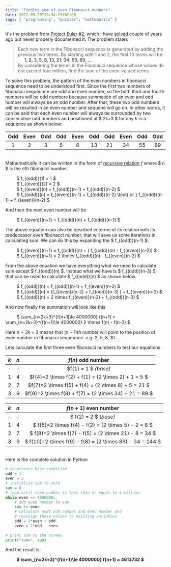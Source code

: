 ```yaml
---
title: "Finding sum of even Fibonacci numbers" 
date: 2022-09-20T20:34:25+02:00
tags: [ "programming", "puzzles", "mathematics" ]
---
```


It's the problem from [Project Euler #2](https://projecteuler.net/problem=2), which I have [solved](https://github.com/furqantariq/Project-Euler/tree/master/p2) couple of years ago but never properly documented it. 
The problem states 
>Each new term in the Fibonacci sequence is generated by adding the previous two terms. By starting with 1 and 2, the first 10 terms will be:        
>&nbsp;&nbsp;&nbsp;&nbsp; **1, 2, 3, 5, 8, 13, 21, 34, 55, 89, ...**    
>By considering the terms in the Fibonacci sequence whose values do not exceed four million, find the sum of the even-valued terms.


To solve this problem, the pattern of the even numbers in fibonacci sequence need to be understood first. Since the first two numbers of fibonacci sequeunce are odd and even number, so the both third and fourth numbers will be odd numbers because summation of an even and odd number will always be an odd number. After that, these two odd numbers will be resulted in an even number and sequene will go on. In other words, it can be said that each even number will always be surrounded by two consecutive odd numbers and positioned at $ 2k+3 $ for any $k$ in a sequence as shown below:     

| Odd | Even | Odd | Odd | Even | Odd | Odd | Even | Odd | Odd | Even |.. |
|:---:|:----:|:---:|:---:|:----:|:---:|:---:|:----:|:---:|:---:|:----:|---|
| 1   | 2    | 3   | 5   | 8    | 13  | 21  | 34   | 55  | 89  | 144  |.. |
        
\
Mathematically it can be written in the form of [recursive relation](https://en.wikipedia.org/wiki/Recurrence_relation) $f$ where $ n $ is the $nth$ fibonacci number.      

&nbsp;&nbsp;&nbsp;&nbsp;&nbsp;&nbsp;&nbsp;&nbsp; $ f_{(odd)}(1) = 1 $      
&nbsp;&nbsp;&nbsp;&nbsp;&nbsp;&nbsp;&nbsp;&nbsp; $ f_{(even)}(2) = 2 $       
&nbsp;&nbsp;&nbsp;&nbsp;&nbsp;&nbsp;&nbsp;&nbsp; $ f_{(even)}(n) = f_{(odd)}(n-1) + f_{(odd)}(n-2) $       
&nbsp;&nbsp;&nbsp;&nbsp;&nbsp;&nbsp;&nbsp;&nbsp; $ f_{(odd)}(n) = f_{(even)}(n-1) + f_{(odd)}(n-2) \text{ or } f_{(odd)}(n-1) + f_{(even)}(n-2) $  

And then the next even number will be      

&nbsp;&nbsp;&nbsp;&nbsp;&nbsp;&nbsp;&nbsp;&nbsp; $ f_{(even)}(n+1) = f_{(odd)}(n) + f_{(odd)}(n-1) $       

The above equation can also be desribed in terms of its relation with its predecessor even fibonacci number, that will save us some iterations in calculating sum. We can do this by expanding the $ f_{(odd)}(n-1) $.


&nbsp;&nbsp;&nbsp;&nbsp;&nbsp;&nbsp;&nbsp;&nbsp; $ f_{(even)}(n+1) = f_{(odd)}(n) + ( f_{(odd)}(n) - f_{(even)}(n-2)) $               
&nbsp;&nbsp;&nbsp;&nbsp;&nbsp;&nbsp;&nbsp;&nbsp; $ f_{(even)}(n+1) = 2 \times f_{(odd)}(n) - f_{(even)}(n-2) $               

From the above equation we have everything what we need to calculate sum except $ f_{(odd)}(n) $. Instead what we have is $ f_{(odd)}(n-3) $, that can be used to calculate $ f_{(odd)}(n) $ as shown below.      

&nbsp;&nbsp;&nbsp;&nbsp;&nbsp;&nbsp;&nbsp;&nbsp; $ f_{(odd)}(n) = f_{(odd)}(n-1) + f_{(even)}(n-2) $         
&nbsp;&nbsp;&nbsp;&nbsp;&nbsp;&nbsp;&nbsp;&nbsp; $ f_{(odd)}(n) = (f_{(even)}(n-2) + f_{(odd)}(n-3) ) + f_{(even)}(n-2) $        
&nbsp;&nbsp;&nbsp;&nbsp;&nbsp;&nbsp;&nbsp;&nbsp; $ f_{(odd)}(n) = 2 \times f_{(even)}(n-2) + f_{(odd)}(n-3) $        

And now finally the summation will look like this  

&nbsp;&nbsp;&nbsp;&nbsp;&nbsp;&nbsp;&nbsp;&nbsp; $ \sum_{n=2k+3}^{f(n+1)\le 4000000} f(n+1) = \sum_{n=2k+3}^{f(n+1)\le 4000000} 2 \times f(n) - f(n-3) $       

Here $n=2k+3$ means that $(n+1)th$ number will point to the position of even number in fibonacci sequeunce. *e.g.* 2, 5, 8, 10 ..   

Lets calculate the first three even fibonacci numbers to test our equations       


| $k$ | $n$ | $f(n)$ odd number | 
|:-:|:-:|:-:|
| - | - | $f(1) = 1 $ *(base)* |
| 1 | 4 | $f(4)=2 \times f(2) + f(1) = (2 \times 2) + 1 = 5 $ |
| 2 | 7 | $f(7)=2 \times f(5) + f(4) = (2 \times 8) + 5 = 21 $ |
| 3 | 9 | $f(9)=2 \times f(8) + f(7) = (2 \times 34) + 21 = 89 $ |
               
| $k$ | $n$ | $f(n+1)$ even number |
|:-:|:-:|:-:|
| - | - | $ f(2) = 2 $ *(base)* |
| 1 | 4 | $ f(5)=2 \times f(4) - f(2) = (2 \times 5) - 2 = 8 $ |
| 2 | 7 | $ f(8)=2 \times f(7) - f(5) = (2 \times 21) - 8 = 34 $ |
| 3 | 9 | $ f(10)=2 \times f(9) - f(8) = (2 \times 89) - 34 = 144 $ |
         

\
Here is the complete solution in Python      
```python
# recurrence base condition
odd = 1
even = 2
# initialize sum to zero
sum = 0
# loop until even number is less than or equal to 4 million 
while even <= 4000000:
    # add even number to sum
    sum += even
    # calculate next odd number and even number and
    # reassign those values to existing variables
    odd = 2*even + odd
    even = 2*odd - even   
        
# print sum to the screen
print("sum=", sum)
```
And the result is:         
          
&nbsp;&nbsp;&nbsp;&nbsp;&nbsp;&nbsp;&nbsp;&nbsp; **$ \sum_{n=2k+3}^{f(n+1)\le 4000000} f(n+1) = 4613732 $**
